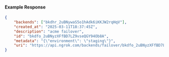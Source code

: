 <!-- Code generated for API Clients. DO NOT EDIT. -->

#### Example Response

```json
{
	"backends": ["bkdhr_2uBNywaS5o1hAdk6iKKJW2rqHqV"],
	"created_at": "2025-03-11T18:37:45Z",
	"description": "acme failover",
	"id": "bkdfo_2uBNyzXFfBD7LZ9vseQGY94Ob8A",
	"metadata": "{\"environment\": \"staging\"}",
	"uri": "https://api.ngrok.com/backends/failover/bkdfo_2uBNyzXFfBD7LZ9vseQGY94Ob8A"
}
```
